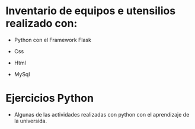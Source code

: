 # Inventario de equipos e utensilios realizado con:

- Python  con el  Framework Flask

- Css

- Html

- MySql

 # Ejercicios Python

- Algunas de las actividades realizadas con python con el aprendizaje de la universida.

